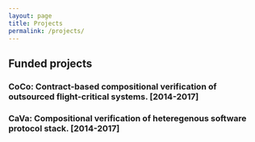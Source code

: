 ```yaml
---
layout: page
title: Projects
permalink: /projects/
---
```


## Funded projects

### CoCo: Contract-based compositional verification of outsourced flight-critical systems. [2014-2017]


### CaVa: Compositional verification of heteregenous software protocol stack. [2014-2017]





[ames]: www.nasa.gov/centers/ames/
[twitter]: https://www.twitter.com/teme
[linkedin]: www.linkedin.com/in/temesghen/
[bitbucket]: https://bitbucket.org/lememta
[rse]: www.ti.arc.nasa.gov/tech/rse/
[mine]: www.ti.arc.nasa.gov/profile/tkahsaia/
[cmu]: www.cmu.edu/silicon-valley/
